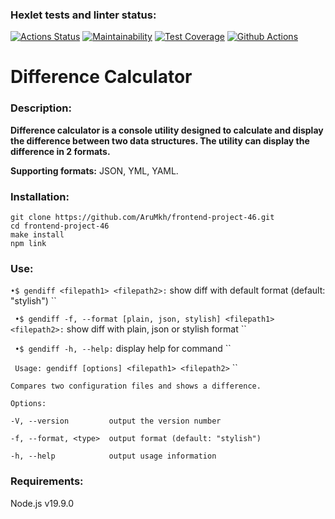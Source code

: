 ### Hexlet tests and linter status:
[![Actions Status](https://github.com/AruMkh/frontend-project-46/workflows/hexlet-check/badge.svg)](https://github.com/AruMkh/frontend-project-46/actions)
[![Maintainability](https://api.codeclimate.com/v1/badges/41f42f0bf1b2e63d4c0c/maintainability)](https://codeclimate.com/github/AruMkh/frontend-project-46/maintainability)
[![Test Coverage](https://api.codeclimate.com/v1/badges/41f42f0bf1b2e63d4c0c/test_coverage)](https://codeclimate.com/github/AruMkh/frontend-project-46/test_coverage)
[![Github Actions](https://github.com/AruMkh/frontend-project-46/actions/workflows/steps.yml/badge.svg)]()

# Difference Calculator
### Description:

**Difference calculator is a console utility designed to calculate and display the difference between two data structures. The utility can display the difference in 2 formats.**

**Supporting formats:** JSON, YML, YAML.

### Installation:
    git clone https://github.com/AruMkh/frontend-project-46.git
    cd frontend-project-46
    make install
    npm link

### Use:
``•$ gendiff <filepath1> <filepath2>:`` show diff with default format (default: "stylish")
``

``
•$ gendiff -f, --format [plain, json, stylish] <filepath1> <filepath2>:`` show diff with plain, json or stylish format
``

``
•$ gendiff -h, --help:`` display help for command
``

``
Usage: gendiff [options] <filepath1> <filepath2>``
``

``
Compares two configuration files and shows a difference.
``

``
Options:
``

``
-V, --version         output the version number
``

``
-f, --format, <type>  output format (default: "stylish")
``

``
-h, --help            output usage information
``


### Requirements:
Node.js v19.9.0
